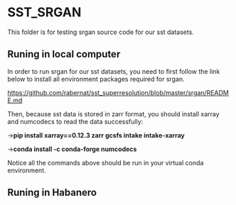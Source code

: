 # SST_SRGAN

This folder is for testing srgan source code for our sst datasets. 

## Runing in local computer

In order to run srgan for our sst datasets, you need to first follow the link below to install all environment packages required for srgan. 

https://github.com/rabernat/sst_superresolution/blob/master/srgan/README.md

Then, because sst data is stored in zarr format, you should install xarray and numcodecs to read the data successfully:

->**pip install xarray==0.12.3 zarr gcsfs intake intake-xarray**

->**conda install -c conda-forge numcodecs**

Notice all the commands above should be run in your virtual conda environment. 

## Runing in Habanero
